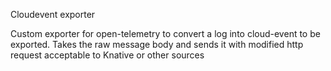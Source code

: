 Cloudevent exporter

Custom exporter for open-telemetry to convert a log into cloud-event to be exported.
Takes the raw message body and sends it with modified http request acceptable to Knative or other sources
